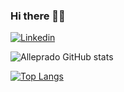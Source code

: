 ### Hi there  🧑‍💻

[![Linkedin](https://img.shields.io/badge/LinkedIn-0077B5?style=for-the-badge&logo=linkedin&logoColor=white
)](https://www.linkedin.com/in/alexandre-prado-2172b0140/)

![Alleprado GitHub stats](https://github-readme-stats.vercel.app/api?username=alleprado&show_icons=true&theme=dark)

[![Top Langs](https://github-readme-stats.vercel.app/api/top-langs/?username=alleprado&layout=compact)](https://github.com/alleprado-readme-stats)